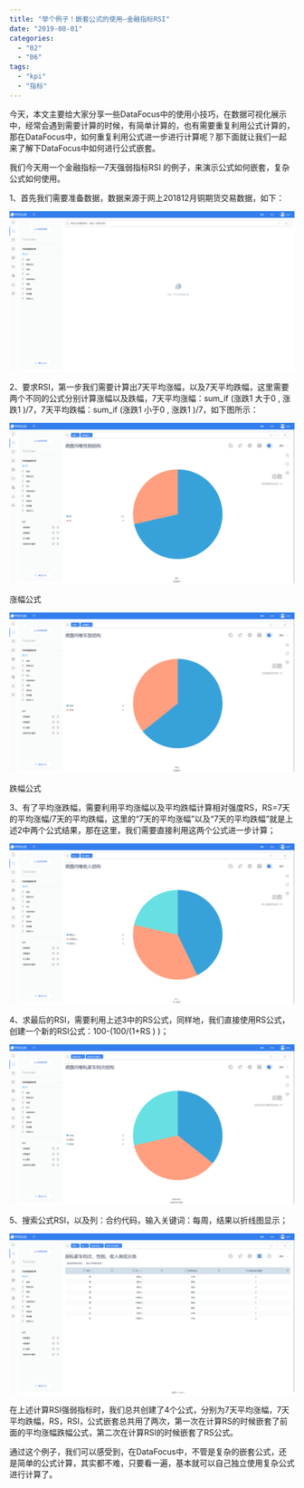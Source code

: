 ```yaml
---
title: "举个例子！嵌套公式的使用—金融指标RSI"
date: "2019-08-01"
categories: 
  - "02"
  - "06"
tags: 
  - "kpi"
  - "指标"
---
```


今天，本文主要给大家分享一些DataFocus中的使用小技巧，在数据可视化展示中，经常会遇到需要计算的时候，有简单计算的，也有需要重复利用公式计算的，那在DataFocus中，如何重复利用公式进一步进行计算呢？那下面就让我们一起来了解下DataFocus中如何进行公式嵌套。

我们今天用一个金融指标—7天强弱指标RSI 的例子，来演示公式如何嵌套，复杂公式如何使用。

1、首先我们需要准备数据，数据来源于网上201812月铜期货交易数据，如下：

![](images/word-image-2.png)

2、要求RSI，第一步我们需要计算出7天平均涨幅，以及7天平均跌幅，这里需要两个不同的公式分别计算涨幅以及跌幅，7天平均涨幅：sum\_if (涨跌1 大于0 , 涨跌1 )/7，7天平均跌幅：sum\_if (涨跌1 小于0 , 涨跌1 )/7，如下图所示：

![](images/word-image-3.png)

涨幅公式

![](images/word-image-4.png)

跌幅公式

3、有了平均涨跌幅，需要利用平均涨幅以及平均跌幅计算相对强度RS，RS=7天的平均涨幅/7天的平均跌幅，这里的“7天的平均涨幅”以及“7天的平均跌幅”就是上述2中两个公式结果，那在这里，我们需要直接利用这两个公式进一步计算；

![](images/word-image-5.png)

4、求最后的RSI，需要利用上述3中的RS公式，同样地，我们直接使用RS公式，创建一个新的RSI公式：100-(100/(1+RS ) )；

![](images/word-image-6.png)

5、搜索公式RSI，以及列：合约代码，输入关键词：每周，结果以折线图显示；

![](images/word-image-7.png)

在上述计算RSI强弱指标时，我们总共创建了4个公式，分别为7天平均涨幅，7天平均跌幅，RS，RSI，公式嵌套总共用了两次，第一次在计算RS的时候嵌套了前面的平均涨幅跌幅公式，第二次在计算RSI的时候嵌套了RS公式。

通过这个例子，我们可以感受到，在DataFocus中，不管是复杂的嵌套公式，还是简单的公式计算，其实都不难，只要看一遍，基本就可以自己独立使用复杂公式进行计算了。
